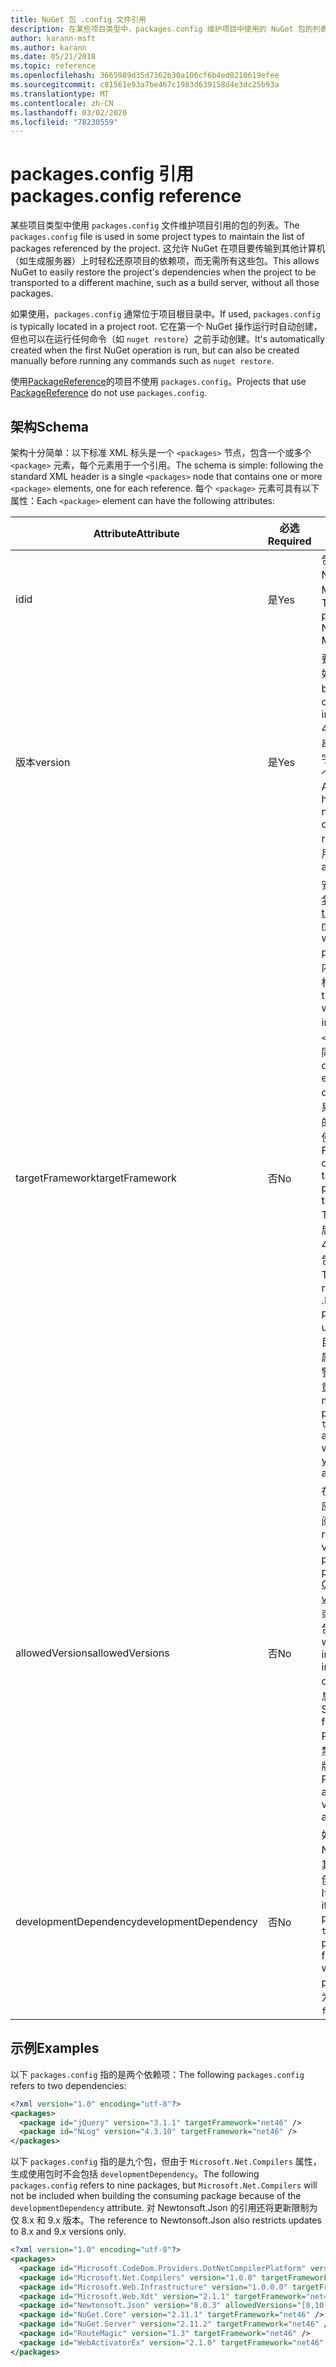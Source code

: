 ```yaml
---
title: NuGet 包 .config 文件引用
description: 在某些项目类型中，packages.config 维护项目中使用的 NuGet 包的列表。
author: karann-msft
ms.author: karann
ms.date: 05/21/2018
ms.topic: reference
ms.openlocfilehash: 3665989d35d7362b30a106cf6b4ed0210619efee
ms.sourcegitcommit: c81561e93a7be467c1983d639158d4e3dc25b93a
ms.translationtype: MT
ms.contentlocale: zh-CN
ms.lasthandoff: 03/02/2020
ms.locfileid: "78230559"
---
```

# <a name="packagesconfig-reference"></a><span data-ttu-id="ea9b0-103">packages.config 引用</span><span class="sxs-lookup"><span data-stu-id="ea9b0-103">packages.config reference</span></span>

<span data-ttu-id="ea9b0-104">某些项目类型中使用 `packages.config` 文件维护项目引用的包的列表。</span><span class="sxs-lookup"><span data-stu-id="ea9b0-104">The `packages.config` file is used in some project types to maintain the list of packages referenced by the project.</span></span> <span data-ttu-id="ea9b0-105">这允许 NuGet 在项目要传输到其他计算机（如生成服务器）上时轻松还原项目的依赖项，而无需所有这些包。</span><span class="sxs-lookup"><span data-stu-id="ea9b0-105">This allows NuGet to easily restore the project's dependencies when the project to be transported to a different machine, such as a build server, without all those packages.</span></span>

<span data-ttu-id="ea9b0-106">如果使用，`packages.config` 通常位于项目根目录中。</span><span class="sxs-lookup"><span data-stu-id="ea9b0-106">If used, `packages.config` is typically located in a project root.</span></span> <span data-ttu-id="ea9b0-107">它在第一个 NuGet 操作运行时自动创建，但也可以在运行任何命令（如 `nuget restore`）之前手动创建。</span><span class="sxs-lookup"><span data-stu-id="ea9b0-107">It's automatically created when the first NuGet operation is run, but can also be created manually before running any commands such as `nuget restore`.</span></span>

<span data-ttu-id="ea9b0-108">使用[PackageReference](../consume-packages/Package-References-in-Project-Files.md)的项目不使用 `packages.config`。</span><span class="sxs-lookup"><span data-stu-id="ea9b0-108">Projects that use [PackageReference](../consume-packages/Package-References-in-Project-Files.md) do not use `packages.config`.</span></span>

## <a name="schema"></a><span data-ttu-id="ea9b0-109">架构</span><span class="sxs-lookup"><span data-stu-id="ea9b0-109">Schema</span></span>

<span data-ttu-id="ea9b0-110">架构十分简单：以下标准 XML 标头是一个 `<packages>` 节点，包含一个或多个 `<package>` 元素，每个元素用于一个引用。</span><span class="sxs-lookup"><span data-stu-id="ea9b0-110">The schema is simple: following the standard XML header is a single `<packages>` node that contains one or more `<package>` elements, one for each reference.</span></span> <span data-ttu-id="ea9b0-111">每个 `<package>` 元素可具有以下属性：</span><span class="sxs-lookup"><span data-stu-id="ea9b0-111">Each `<package>` element can have the following attributes:</span></span>

| <span data-ttu-id="ea9b0-112">Attribute</span><span class="sxs-lookup"><span data-stu-id="ea9b0-112">Attribute</span></span> | <span data-ttu-id="ea9b0-113">必选</span><span class="sxs-lookup"><span data-stu-id="ea9b0-113">Required</span></span> | <span data-ttu-id="ea9b0-114">说明</span><span class="sxs-lookup"><span data-stu-id="ea9b0-114">Description</span></span> |
| --- | --- | --- |
| <span data-ttu-id="ea9b0-115">id</span><span class="sxs-lookup"><span data-stu-id="ea9b0-115">id</span></span> | <span data-ttu-id="ea9b0-116">是</span><span class="sxs-lookup"><span data-stu-id="ea9b0-116">Yes</span></span> | <span data-ttu-id="ea9b0-117">包的标识符，如 Newtonsoft.json 或 Microsoft.AspNet.Mvc。</span><span class="sxs-lookup"><span data-stu-id="ea9b0-117">The identifier of the package, such as Newtonsoft.json or Microsoft.AspNet.Mvc.</span></span> | 
| <span data-ttu-id="ea9b0-118">版本</span><span class="sxs-lookup"><span data-stu-id="ea9b0-118">version</span></span> | <span data-ttu-id="ea9b0-119">是</span><span class="sxs-lookup"><span data-stu-id="ea9b0-119">Yes</span></span> | <span data-ttu-id="ea9b0-120">要安装的包的确切版本，如 3.1.1 或 4.2.5.11-beta。</span><span class="sxs-lookup"><span data-stu-id="ea9b0-120">The exact version of the package to install, such as 3.1.1 or 4.2.5.11-beta.</span></span> <span data-ttu-id="ea9b0-121">版本字符串必须至少具有三个数字，可以选择性添加第四个数字作为预发布后缀。</span><span class="sxs-lookup"><span data-stu-id="ea9b0-121">A version string must have at least three numbers; a fourth is optional, as is a pre-release suffix.</span></span> <span data-ttu-id="ea9b0-122">不允许使用范围。</span><span class="sxs-lookup"><span data-stu-id="ea9b0-122">Ranges are not allowed.</span></span> | 
| <span data-ttu-id="ea9b0-123">targetFramework</span><span class="sxs-lookup"><span data-stu-id="ea9b0-123">targetFramework</span></span> | <span data-ttu-id="ea9b0-124">否</span><span class="sxs-lookup"><span data-stu-id="ea9b0-124">No</span></span> | <span data-ttu-id="ea9b0-125">安装包时应用的[目标框架名字对象 (TFM)](target-frameworks.md)。</span><span class="sxs-lookup"><span data-stu-id="ea9b0-125">The [target framework moniker (TFM)](target-frameworks.md) to apply when installing the package.</span></span> <span data-ttu-id="ea9b0-126">安装包时，此内容最初设置为项目目标。</span><span class="sxs-lookup"><span data-stu-id="ea9b0-126">This is initially set to the project's target when a package is installed.</span></span> <span data-ttu-id="ea9b0-127">因此，不同的 `<package>` 元素可具有不同的 TFM。</span><span class="sxs-lookup"><span data-stu-id="ea9b0-127">As a result, different `<package>` elements can have different TFMs.</span></span> <span data-ttu-id="ea9b0-128">例如，如果创建面向 .NET 4.5.2 的项目，此时安装的包将使用 net452 的 TFM。</span><span class="sxs-lookup"><span data-stu-id="ea9b0-128">For example, if you create a project targeting .NET 4.5.2, packages installed at that point will use the TFM of net452.</span></span> <span data-ttu-id="ea9b0-129">如果稍后将项目重定向到 .NET 4.6 并添加更多包，这些包将使用 net46 的 TFM。</span><span class="sxs-lookup"><span data-stu-id="ea9b0-129">If you ;later retarget the project to .NET 4.6 and add more packages, those will use TFM of net46.</span></span> <span data-ttu-id="ea9b0-130">项目目标和 `targetFramework` 属性之间的不匹配会生成警告，在此情况下，可以重新安装受影响的包。</span><span class="sxs-lookup"><span data-stu-id="ea9b0-130">A mismatch between the project's target and `targetFramework` attributes will generate warnings, in which case you can reinstall the affected packages.</span></span> | 
| <span data-ttu-id="ea9b0-131">allowedVersions</span><span class="sxs-lookup"><span data-stu-id="ea9b0-131">allowedVersions</span></span> | <span data-ttu-id="ea9b0-132">否</span><span class="sxs-lookup"><span data-stu-id="ea9b0-132">No</span></span> | <span data-ttu-id="ea9b0-133">在包更新期间允许对此包应用的一系列版本（请参阅[约束升级版本](../consume-packages/reinstalling-and-updating-packages.md#constraining-upgrade-versions)）。</span><span class="sxs-lookup"><span data-stu-id="ea9b0-133">A range of allowed versions for this package applied during package update (see [Constraining upgrade versions](../consume-packages/reinstalling-and-updating-packages.md#constraining-upgrade-versions).</span></span> <span data-ttu-id="ea9b0-134">这不影响安装或还原操作期间安装的包。</span><span class="sxs-lookup"><span data-stu-id="ea9b0-134">It does *not* affect what package is installed during an install or restore operation.</span></span> <span data-ttu-id="ea9b0-135">有关语法的信息，请参阅[包版本控制](../concepts/package-versioning.md#version-ranges)。</span><span class="sxs-lookup"><span data-stu-id="ea9b0-135">See [Package versioning](../concepts/package-versioning.md#version-ranges) for syntax.</span></span> <span data-ttu-id="ea9b0-136">PackageManager UI 还禁用允许范围之外的所有版本。</span><span class="sxs-lookup"><span data-stu-id="ea9b0-136">The PackageManager UI also disables all versions outside the allowed range.</span></span> | 
| <span data-ttu-id="ea9b0-137">developmentDependency</span><span class="sxs-lookup"><span data-stu-id="ea9b0-137">developmentDependency</span></span> | <span data-ttu-id="ea9b0-138">否</span><span class="sxs-lookup"><span data-stu-id="ea9b0-138">No</span></span> | <span data-ttu-id="ea9b0-139">如果使用项目本身创建 NuGet 包，针对依赖项将其设置为 `true`，可防止在创建使用包时添加该包。</span><span class="sxs-lookup"><span data-stu-id="ea9b0-139">If the consuming project itself creates a NuGet package, setting this to `true` for a dependency prevents that package from being included when the consuming package is created.</span></span> <span data-ttu-id="ea9b0-140">默认为 `false`。</span><span class="sxs-lookup"><span data-stu-id="ea9b0-140">The default is `false`.</span></span> | 

## <a name="examples"></a><span data-ttu-id="ea9b0-141">示例</span><span class="sxs-lookup"><span data-stu-id="ea9b0-141">Examples</span></span>

<span data-ttu-id="ea9b0-142">以下 `packages.config` 指的是两个依赖项：</span><span class="sxs-lookup"><span data-stu-id="ea9b0-142">The following `packages.config` refers to two dependencies:</span></span>

```xml
<?xml version="1.0" encoding="utf-8"?>
<packages>
  <package id="jQuery" version="3.1.1" targetFramework="net46" />
  <package id="NLog" version="4.3.10" targetFramework="net46" />
</packages>
```

<span data-ttu-id="ea9b0-143">以下 `packages.config` 指的是九个包，但由于 `Microsoft.Net.Compilers` 属性，生成使用包时不会包括 `developmentDependency`。</span><span class="sxs-lookup"><span data-stu-id="ea9b0-143">The following `packages.config` refers to nine packages, but `Microsoft.Net.Compilers` will not be included when building the consuming package because of the `developmentDependency` attribute.</span></span> <span data-ttu-id="ea9b0-144">对 Newtonsoft.Json 的引用还将更新限制为仅 8.x 和 9.x 版本。</span><span class="sxs-lookup"><span data-stu-id="ea9b0-144">The reference to Newtonsoft.Json also restricts updates to 8.x and 9.x versions only.</span></span>

```xml
<?xml version="1.0" encoding="utf-8"?>
<packages>
  <package id="Microsoft.CodeDom.Providers.DotNetCompilerPlatform" version="1.0.0" targetFramework="net46" />
  <package id="Microsoft.Net.Compilers" version="1.0.0" targetFramework="net46" developmentDependency="true" />
  <package id="Microsoft.Web.Infrastructure" version="1.0.0.0" targetFramework="net46" />
  <package id="Microsoft.Web.Xdt" version="2.1.1" targetFramework="net46" />
  <package id="Newtonsoft.Json" version="8.0.3" allowedVersions="[8,10)" targetFramework="net46" />
  <package id="NuGet.Core" version="2.11.1" targetFramework="net46" />
  <package id="NuGet.Server" version="2.11.2" targetFramework="net46" />
  <package id="RouteMagic" version="1.3" targetFramework="net46" />
  <package id="WebActivatorEx" version="2.1.0" targetFramework="net46" />
</packages>
```
